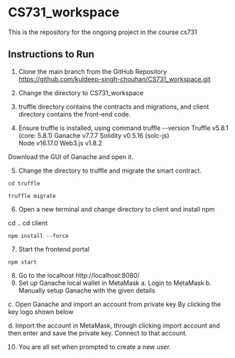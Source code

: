 # CS731_workspace
This is the repository for the ongoing project in the course cs731

## Instructions to Run
1.	Clone the main branch from the GitHub Repository
https://github.com/kuldeep-singh-chouhan/CS731_workspace.git

2.	Change the directory to CS731_workspace

3.	truffle directory contains the contracts and migrations, and client directory contains the front-end code.

4.	Ensure truffle is installed, using command
truffle --version
Truffle v5.8.1 (core: 5.8.1)
Ganache v7.7.7
Solidity v0.5.16 (solc-js)      
Node v16.17.0
Web3.js v1.8.2

Download the GUI of Ganache and open it.

5.	Change the directory to truffle and migrate the smart contract.
```
cd truffle
```
```
truffle migrate
```
6.	Open a new terminal and change directory to client and install npm

cd ..
cd client
```
npm install --force
```
7.	Start the frontend portal
```
npm start
```
8.	Go to the localhost http://localhost:8080/
9.	Set up Ganache local wallet in MetaMask 
a.	Login to MetaMask
b.	Manually setup Ganache with the given details

 

c.	Open Ganache and import an account from private key
By clicking the key logo shown below

  
d.	Import the account in MetaMask, through clicking import account and then enter and save the private key. Connect to that account.
 
10.	You are all set when prompted to create a new user.
